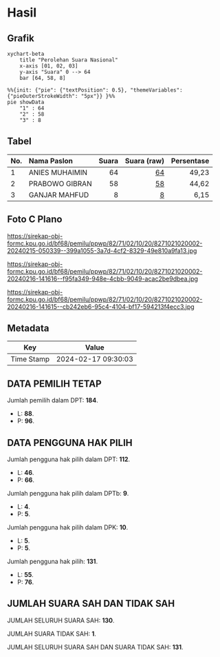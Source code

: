 # Hasil

## Grafik

```mermaid
xychart-beta
    title "Perolehan Suara Nasional"
    x-axis [01, 02, 03]
    y-axis "Suara" 0 --> 64
    bar [64, 58, 8]
```

```mermaid
%%{init: {"pie": {"textPosition": 0.5}, "themeVariables": {"pieOuterStrokeWidth": "5px"}} }%%
pie showData
    "1" : 64
    "2" : 58
    "3" : 8
```

## Tabel

| No. | Nama Paslon    | Suara | Suara (raw) | Persentase |
|:--- |:-------------- | -----:| -----------:| ----------:|
| 1   | ANIES MUHAIMIN | 64    | [64][p-1]   | 49,23      |
| 2   | PRABOWO GIBRAN | 58    | [58][p-2]   | 44,62      |
| 3   | GANJAR MAHFUD  | 8     | [8][p-3]    | 6,15       |


[p-1]: https://github.com/gigit-pemilu/pemilu-2024/blob/main/pilpres/hitung-suara/sub/82-maluku-utara/sub/71-kota-ternate/sub/02-kota-ternate-selatan/sub/1020-tanah-tinggi-barat/sub/002-tps/sub/paslon-1.txt
[p-2]: https://github.com/gigit-pemilu/pemilu-2024/blob/main/pilpres/hitung-suara/sub/82-maluku-utara/sub/71-kota-ternate/sub/02-kota-ternate-selatan/sub/1020-tanah-tinggi-barat/sub/002-tps/sub/paslon-2.txt
[p-3]: https://github.com/gigit-pemilu/pemilu-2024/blob/main/pilpres/hitung-suara/sub/82-maluku-utara/sub/71-kota-ternate/sub/02-kota-ternate-selatan/sub/1020-tanah-tinggi-barat/sub/002-tps/sub/paslon-3.txt

## Foto C Plano

https://sirekap-obj-formc.kpu.go.id/bf68/pemilu/ppwp/82/71/02/10/20/8271021020002-20240215-050339--399a1055-3a7d-4cf2-8329-49e810a9fa13.jpg

https://sirekap-obj-formc.kpu.go.id/bf68/pemilu/ppwp/82/71/02/10/20/8271021020002-20240216-141616--f95fa349-948e-4cbb-9049-acac2be9dbea.jpg

https://sirekap-obj-formc.kpu.go.id/bf68/pemilu/ppwp/82/71/02/10/20/8271021020002-20240216-141615--cb242eb6-95c4-4104-bf17-594213f4ecc3.jpg


## Metadata

| Key        | Value               |
| ---------- | ------------------- |
| Time Stamp | 2024-02-17 09:30:03 |


## DATA PEMILIH TETAP

Jumlah pemilih dalam DPT: **184**.
 * L: **88**.
 * P: **96**.

## DATA PENGGUNA HAK PILIH

Jumlah pengguna hak pilih dalam DPT: **112**.
 * L: **46**.
 * P: **66**.

Jumlah pengguna hak pilih dalam DPTb: **9**.
 * L: **4**.
 * P: **5**.

Jumlah pengguna hak pilih dalam DPK: **10**.
 * L: **5**.
 * P: **5**.

Jumlah pengguna hak pilih: **131**.
 * L: **55**.
 * P: **76**.

## JUMLAH SUARA SAH DAN TIDAK SAH

JUMLAH SELURUH SUARA SAH: **130**.

JUMLAH SUARA TIDAK SAH: **1**.

JUMLAH SELURUH SUARA SAH DAN SUARA TIDAK SAH: **131**.


